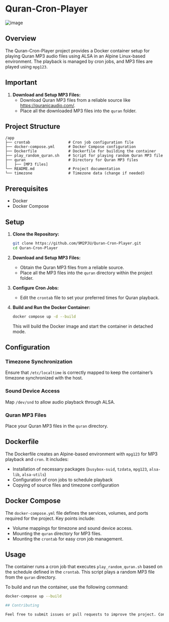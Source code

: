 
# Quran-Cron-Player

![image](https://github.com/user-attachments/assets/37e99bbb-83eb-4683-84b1-e6e10d663a5f)


## Overview

The Quran-Cron-Player project provides a Docker container setup for playing Quran MP3 audio files using ALSA in an Alpine Linux-based environment. The playback is managed by cron jobs, and MP3 files are played using `mpg123`.

## Important

1. **Download and Setup MP3 Files:**
   - Download Quran MP3 files from a reliable source like https://quranicaudio.com/.
   - Place all the downloaded MP3 files into the `quran` folder.

## Project Structure

```
/app
├── crontab                 # Cron job configuration file
├── docker-compose.yml      # Docker Compose configuration
├── Dockerfile              # Dockerfile for building the container
├── play_random_quran.sh    # Script for playing random Quran MP3 file
├── quran                   # Directory for Quran MP3 files
│   ├── [MP3 files]
└── README.md               # Project documentation
└── timezone                # Timezone data (change if needed)
```

## Prerequisites

- Docker
- Docker Compose

## Setup

1. **Clone the Repository:**

   ```sh
   git clone https://github.com/9M2PJU/Quran-Cron-Player.git
   cd Quran-Cron-Player
   ```

2. **Download and Setup MP3 Files:**
   - Obtain the Quran MP3 files from a reliable source.
   - Place all the MP3 files into the `quran` directory within the project folder.

3. **Configure Cron Jobs:**
   - Edit the `crontab` file to set your preferred times for Quran playback.

4. **Build and Run the Docker Container:**

   ```sh
   docker compose up -d --build
   ```

   This will build the Docker image and start the container in detached mode.

## Configuration

### Timezone Synchronization
Ensure that `/etc/localtime` is correctly mapped to keep the container’s timezone synchronized with the host.

### Sound Device Access
Map `/dev/snd` to allow audio playback through ALSA.

### Quran MP3 Files
Place your Quran MP3 files in the `quran` directory.

## Dockerfile

The Dockerfile creates an Alpine-based environment with `mpg123` for MP3 playback and `cron`. It includes:

- Installation of necessary packages (`busybox-suid`, `tzdata`, `mpg123`, `alsa-lib`, `alsa-utils`)
- Configuration of cron jobs to schedule playback
- Copying of source files and timezone configuration

## Docker Compose

The `docker-compose.yml` file defines the services, volumes, and ports required for the project. Key points include:

- Volume mappings for timezone and sound device access.
- Mounting the `quran` directory for MP3 files.
- Mounting the `crontab` for easy cron job management.

## Usage

The container runs a cron job that executes `play_random_quran.sh` based on the schedule defined in the `crontab`. This script plays a random MP3 file from the `quran` directory.

To build and run the container, use the following command:

```bash
docker-compose up --build

## Contributing

Feel free to submit issues or pull requests to improve the project. Contributions are welcome!

